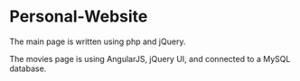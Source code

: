 # Personal-Website

The main page is written using php and jQuery.

The movies page is using AngularJS, jQuery UI, and connected to a MySQL database.
